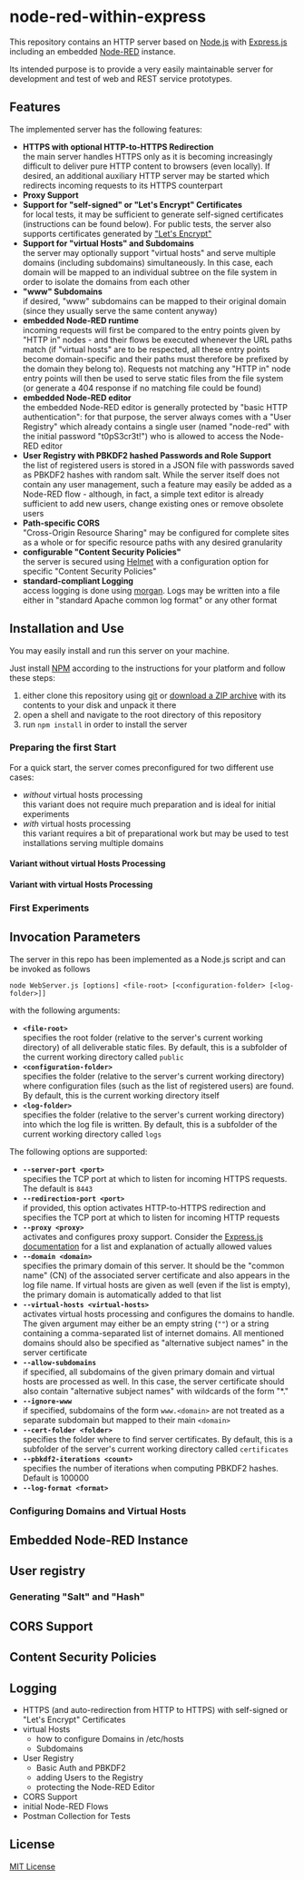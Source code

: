 # node-red-within-express #

This repository contains an HTTP server based on [Node.js](https://nodejs.org/en/) with [Express.js](http://expressjs.com/) including an embedded [Node-RED](https://nodered.org/) instance.

Its intended purpose is to provide a very easily maintainable server for development and test of web and REST service prototypes.

## Features ##

The implemented server has the following features:

* **HTTPS with optional HTTP-to-HTTPS Redirection**<br>the main server handles HTTPS only as it is becoming increasingly difficult to deliver pure HTTP content to browsers (even locally). If desired, an additional auxiliary HTTP server may be started which redirects incoming requests to its HTTPS counterpart
* **Proxy Support**
* **Support for "self-signed" or "Let's Encrypt" Certificates**<br>for local tests, it may be sufficient to generate self-signed certificates (instructions can be found below). For public tests, the server also supports certificates generated by ["Let's Encrypt"](https://letsencrypt.org/)
* **Support for "virtual Hosts" and Subdomains**<br>the server may optionally support "virtual hosts" and serve multiple domains (including subdomains) simultaneously. In this case, each domain will be mapped to an individual subtree on the file system in order to isolate the domains from each other
* **"www" Subdomains**<br>if desired, "www" subdomains can be mapped to their original domain (since they usually serve the same content anyway)
* **embedded Node-RED runtime**<br>incoming requests will first be compared to the entry points given by "HTTP in" nodes - and their flows be executed whenever the URL paths match (if "virtual hosts" are to be respected, all these entry points become domain-specific and their paths must therefore be prefixed by the domain they belong to). Requests not matching any "HTTP in" node entry points will then be used to serve static files from the file system (or generate a 404 response if no matching file could be found)
* **embedded Node-RED editor**<br>the embedded Node-RED editor is generally protected by "basic HTTP authentication": for that purpose, the server always comes with a "User Registry" which already contains a single user (named "node-red" with the initial password "t0pS3cr3t!") who is allowed to access the Node-RED editor
* **User Registry with PBKDF2 hashed Passwords and Role Support**<br>the list of registered users is stored in a JSON file with passwords saved as PBKDF2 hashes with random salt. While the server itself does not contain any user management, such a feature may easily be added as a Node-RED flow - although, in fact, a simple text editor is already sufficient to add new users, change existing ones or remove obsolete users
* **Path-specific CORS**<br>"Cross-Origin Resource Sharing" may be configured for complete sites as a whole or for specific resource paths with any desired granularity
* **configurable "Content Security Policies"**<br>the server is secured using [Helmet](https://github.com/helmetjs/helmet) with a configuration option for specific "Content Security Policies"
* **standard-compliant Logging**<br>access logging is done using [morgan](https://expressjs.com/en/resources/middleware/morgan.html). Logs may be written into a file either in "standard Apache common log format" or any other format

## Installation and Use ##

You may easily install and run this server on your machine.

Just install [NPM](https://docs.npmjs.com/) according to the instructions for your platform and follow these steps:

1. either clone this repository using [git](https://git-scm.com/) or [download a ZIP archive](https://github.com/rozek/node-red-within-express/archive/refs/heads/main.zip) with its contents to your disk and unpack it there 
2. open a shell and navigate to the root directory of this repository
3. run `npm install` in order to install the server

### Preparing the first Start ###

For a quick start, the server comes preconfigured for two different use cases:

* *without* virtual hosts processing<br>this variant does not require much preparation and is ideal for initial experiments
* *with* virtual hosts processing<br>this variant requires a bit of preparational work but may be used to test installations serving multiple domains

#### Variant without virtual Hosts Processing ####

#### Variant with virtual Hosts Processing ####

### First Experiments ###

## Invocation Parameters ##

The server in this repo has been implemented as a Node.js script and can be invoked as follows

```
node WebServer.js [options] <file-root> [<configuration-folder> [<log-folder>]]
```

with the following arguments:

* **`<file-root>`**<br>specifies the root folder (relative to the server's current working directory) of all deliverable static files. By default, this is a subfolder of the current working directory called `public`
* **`<configuration-folder>`**<br>specifies the folder (relative to the server's current working directory) where configuration files (such as the list of registered users) are found. By default, this is the current working directory itself
* **`<log-folder>`**<br>specifies the folder (relative to the server's current working directory) into which the log file is written. By default, this is a subfolder of the current working directory called `logs`

The following options are supported:

* **`--server-port <port>`**<br>specifies the TCP port at which to listen for incoming HTTPS requests. The default is `8443`
* **`--redirection-port <port>`**<br>if provided, this option activates HTTP-to-HTTPS redirection and specifies the TCP port at which to listen for incoming HTTP requests
* **`--proxy <proxy>`**<br>activates and configures proxy support. Consider the [Express.js documentation](https://expressjs.com/en/guide/behind-proxies.html) for a list and explanation of actually allowed values
* **`--domain <domain>`**<br>specifies the primary domain of this server. It should be the "common name" (CN) of the associated server certificate and also appears in the log file name. If virtual hosts are given as well (even if the list is empty), the primary domain is automatically added to that list
* **`--virtual-hosts <virtual-hosts>`**<br>activates virtual hosts processing and configures the domains to handle. The given argument may either be an empty string (`""`) or a string containing a comma-separated list of internet domains. All mentioned domains should also be specified as "alternative subject names" in the server certificate
* **`--allow-subdomains`**<br>if specified, all subdomains of the given primary domain and virtual hosts are processed as well. In this case, the server certificate should also contain "alternative subject names" with wildcards of the form "*.<domain>"
* **`--ignore-www`**<br>if specified, subdomains of the form `www.<domain>` are not treated as a separate subdomain but mapped to their main `<domain>`
* **`--cert-folder <folder>`**<br>specifies the folder where to find server certificates. By default, this is a subfolder of the server's current working directory called `certificates`
* **`--pbkdf2-iterations <count>`**<br>specifies the number of iterations when computing PBKDF2 hashes. Default is 100000
* **`--log-format <format>`**<br>


### Configuring Domains and Virtual Hosts ###

## Embedded Node-RED Instance ##

## User registry ##

### Generating "Salt" and "Hash" ###

## CORS Support ##

## Content Security Policies ##

## Logging ##



* HTTPS (and auto-redirection from HTTP to HTTPS) with self-signed or "Let's Encrypt" Certificates
* virtual Hosts
  * how to configure Domains in /etc/hosts
  * Subdomains
* User Registry
  * Basic Auth and PBKDF2
  * adding Users to the Registry
  * protecting the Node-RED Editor
* CORS Support
* initial Node-RED Flows
* Postman Collection for Tests


## License ##

[MIT License](LICENSE.md)
